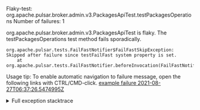         
Flaky-test: org.apache.pulsar.broker.admin.v3.PackagesApiTest.testPackagesOperations
Number of failures: 1

org.apache.pulsar.broker.admin.v3.PackagesApiTest is flaky. The testPackagesOperations test method fails sporadically.

```
org.apache.pulsar.tests.FailFastNotifier$FailFastSkipException: Skipped after failure since testFailFast system property is set.
	at org.apache.pulsar.tests.FailFastNotifier.beforeInvocation(FailFastNotifier.java:88)

```

Usage tip: To enable automatic navigation to failure message, open the following links with CTRL/CMD-click.
[example failure 2021-08-27T06:37:26.5474995Z](https://github.com/apache/pulsar/runs/3440411059?check_suite_focus=true#step:9:877)


<details>
<summary>Full exception stacktrace</summary>
<code><pre>
org.apache.pulsar.tests.FailFastNotifier$FailFastSkipException: Skipped after failure since testFailFast system property is set.
	at org.apache.pulsar.tests.FailFastNotifier.beforeInvocation(FailFastNotifier.java:88)

</pre></code>
</details>

